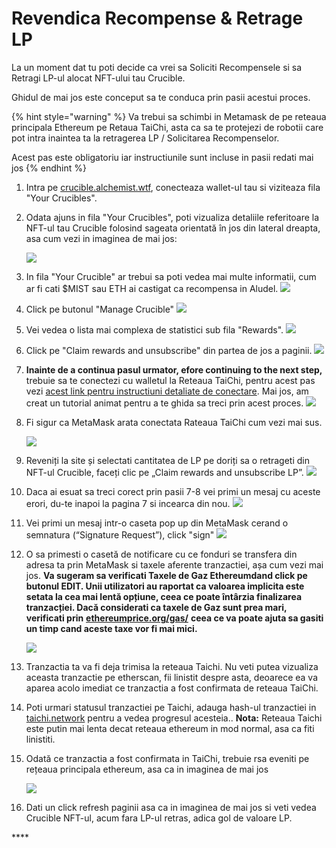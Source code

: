 # Revendica Recompense & Retrage LP

La un moment dat tu poti decide ca vrei sa Soliciti Recompensele si sa Retragi LP-ul alocat NFT-ului tau Crucible. 

Ghidul de mai jos este conceput sa te conduca prin pasii acestui proces. 

{% hint style="warning" %}
Va trebui sa schimbi in Metamask de pe reteaua principala Ethereum pe Retaua TaiChi, asta ca sa te protejezi de robotii care pot intra inaintea ta la retragerea LP / Solicitarea Recompenselor.

Acest pas este obligatoriu iar instructiunile sunt incluse in pasii redati mai jos
{% endhint %}

1. Intra pe [crucible.alchemist.wtf](https://crucible.alchemist.wtf/), conecteaza wallet-ul tau si viziteaza fila "Your Crucibles".
2. Odata ajuns in fila "Your Crucibles", poti vizualiza detaliile referitoare la NFT-ul tau Crucible folosind sageata orientată în jos din lateral dreapta, asa cum vezi in imaginea de mai jos:

  
   ![](../../.gitbook/assets/screenshot-2021-05-07-at-12.50.58.png) 

3. In fila "Your Crucible" ar trebui sa poti vedea mai multe informatii, cum ar fi cati $MIST sau ETH ai castigat ca recompensa in Aludel.  ![](../../.gitbook/assets/screenshot-2021-05-07-at-12.50.42.png) 
4. Click pe butonul "Manage Crucible" ![](../../.gitbook/assets/screenshot-2021-05-07-at-12.51.04.png) 
5. Vei vedea o lista mai complexa de statistici sub fila "Rewards".  ![](../../.gitbook/assets/screenshot-2021-05-07-at-12.51.22.png) 
6. Click pe "Claim rewards and unsubscribe" din partea de jos a paginii. ![](../../.gitbook/assets/screenshot-2021-05-07-at-13.05.52.png) 
7. **Inainte de a continua pasul urmator, efore continuing to the next step,** trebuie sa te conectezi cu walletul la Reteaua TaiChi, pentru acest pas vezi [acest link pentru instructiuni detaliate de conectare](https://github.com/Taichi-Network/docs/blob/master/sendPriveteTx_tutorial.md). Mai jos, am creat un tutorial animat pentru a te ghida sa treci prin acest proces.  ![](../../.gitbook/assets/taichi-network-add.gif) 
8. Fi sigur ca MetaMask arata conectata Rateaua TaiChi cum vezi mai sus.

   ![](https://i.imgur.com/kszVVbq.png)

9. Reveniți la site și selectati cantitatea de LP pe doriți sa o retrageti din NFT-ul Crucible, faceți clic pe „Claim rewards and unsubscribe LP”. ![](../../.gitbook/assets/screenshot-2021-05-07-at-13.06.00.png) 
10. Daca ai esuat sa treci corect prin pasii 7-8  vei primi un mesaj cu aceste erori, du-te inapoi la pagina 7 si incearca din nou. ![](../../.gitbook/assets/screenshot-2021-05-07-at-13.06.44.png) 
11. Vei primi un mesaj intr-o caseta pop up din MetaMask cerand o semnatura \(“Signature Request”\), click "sign"  ![](../../.gitbook/assets/screenshot-2021-05-07-at-13.11.35.png) 
12. O sa primesti o casetă de notificare cu ce fonduri se transfera din adresa ta prin MetaMask si taxele aferente tranzactiei, așa cum vezi mai jos. **Va sugeram sa verificati Taxele de Gaz Ethereumdand click pe butonul EDIT.  Unii utilizatori au raportat ca valoarea implicita este setata la cea mai lentă opțiune, ceea ce poate întârzia finalizarea tranzacției. Dacă considerati ca taxele de Gaz sunt prea mari, verificati prin** [**ethereumprice.org/gas/**](https://ethereumprice.org/gas/) **ceea ce va poate ajuta sa gasiti un timp cand aceste taxe vor fi mai mici.**

    ![](../../.gitbook/assets/screenshot-2021-05-07-at-13.11.44.png) 

13. Tranzactia ta va fi deja trimisa la reteaua Taichi. Nu veti putea vizualiza aceasta tranzactie pe etherscan, fii linistit despre asta, deoarece ea va aparea acolo imediat ce tranzactia a fost confirmata de reteaua TaiChi.
14. Poti urmari statusul tranzactiei pe Taichi, adauga hash-ul tranzactiei in [taichi.network](https://taichi.network/) pentru a vedea progresul acesteia..  **Nota:** Reteaua Taichi este putin mai lenta decat reteaua ethereum in mod normal, asa ca fiti linistiti.
15. Odată ce tranzactia a fost confirmata in TaiChi, trebuie rsa eveniti pe rețeaua principala ethereum, asa ca in imaginea de mai jos

    ![](https://i.imgur.com/fcPY6Zp.png) 

16. Dati un click refresh paginii asa ca in imaginea de mai jos si veti vedea Crucible NFT-ul, acum fara LP-ul retras, adica gol de valoare LP.

\*\*\*\*


